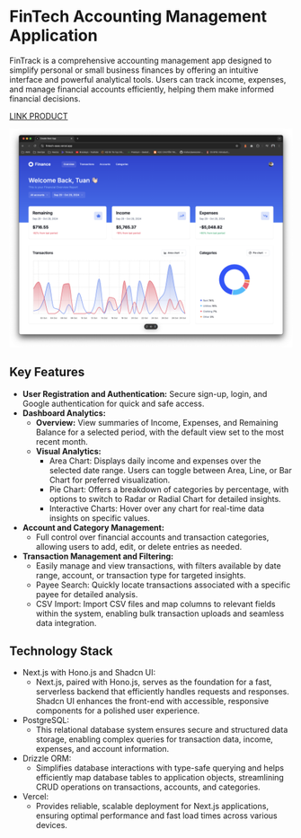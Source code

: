 # FinTech Accounting Management Application

FinTrack is a comprehensive accounting management app designed to simplify personal or small business finances by offering an intuitive interface and powerful analytical tools. Users can track income, expenses, and manage financial accounts efficiently, helping them make informed financial decisions.

[LINK PRODUCT](https://fintech-saas.vercel.app/)

![Demo](https://github.com/tuanna-kite/finance-saas/blob/main/demo/1.png?raw=true)

## Key Features

- **User Registration and Authentication:** Secure sign-up, login, and Google authentication for quick and safe access.
- **Dashboard Analytics:**
  - **Overview:** View summaries of Income, Expenses, and Remaining Balance for a selected period, with the default view set to the most recent month.
  - **Visual Analytics:**
    - Area Chart: Displays daily income and expenses over the selected date range. Users can toggle between Area, Line, or Bar Chart for preferred visualization.
    - Pie Chart: Offers a breakdown of categories by percentage, with options to switch to Radar or Radial Chart for detailed insights.
    - Interactive Charts: Hover over any chart for real-time data insights on specific values.
- **Account and Category Management:**
  - Full control over financial accounts and transaction categories, allowing users to add, edit, or delete entries as needed.
- **Transaction Management and Filtering:**
  - Easily manage and view transactions, with filters available by date range, account, or transaction type for targeted insights.
  - Payee Search: Quickly locate transactions associated with a specific payee for detailed analysis.
  - CSV Import: Import CSV files and map columns to relevant fields within the system, enabling bulk transaction uploads and seamless data integration.

## Technology Stack

- Next.js with Hono.js and Shadcn UI:
  - Next.js, paired with Hono.js, serves as the foundation for a fast, serverless backend that efficiently handles requests and responses. Shadcn UI enhances the front-end with accessible, responsive components for a polished user experience.
- PostgreSQL:
  - This relational database system ensures secure and structured data storage, enabling complex queries for transaction data, income, expenses, and account information.
- Drizzle ORM:
  - Simplifies database interactions with type-safe querying and helps efficiently map database tables to application objects, streamlining CRUD operations on transactions, accounts, and categories.
- Vercel:
  - Provides reliable, scalable deployment for Next.js applications, ensuring optimal performance and fast load times across various devices.
